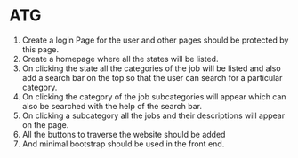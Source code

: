 # ATG
1.	Create a login Page for the user and other pages should be protected by this page.
2.	Create a homepage where all the states will be listed.
3.	On clicking the state all the categories of the job will be listed and also add a search bar on the top so that the user can search for a particular category.
4.	On clicking the category of the job subcategories will appear which can also be searched with the help of the search bar.
5.	On clicking a subcategory all the jobs and their descriptions will appear on the page.
6.	All the buttons to traverse the website should be added
7.	And minimal bootstrap should be used in the front end.
